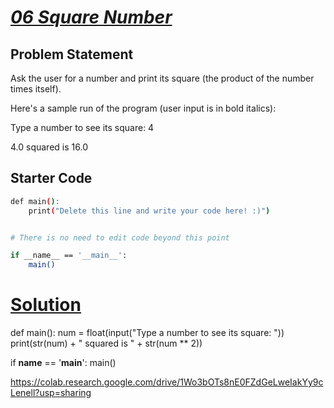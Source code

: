 # [*06 Square Number*](https://colab.research.google.com/drive/1Wo3bOTs8nE0FZdGeLweIakYy9cLenell?usp=sharing)

## Problem Statement

Ask the user for a number and print its square (the product of the number times itself).

Here's a sample run of the program (user input is in bold italics):

Type a number to see its square: 4 

4.0 squared is 16.0

## Starter Code

```bash
def main():
    print("Delete this line and write your code here! :)")


# There is no need to edit code beyond this point

if __name__ == '__main__':
    main()
```

# [Solution](https://colab.research.google.com/drive/1Wo3bOTs8nE0FZdGeLweIakYy9cLenell?authuser=4#scrollTo=cklomeR7-fHl&line=7&uniqifier=1)
def main():
    num = float(input("Type a number to see its square: "))
    print(str(num) + " squared is " + str(num ** 2))

if __name__ == '__main__':
    main()

https://colab.research.google.com/drive/1Wo3bOTs8nE0FZdGeLweIakYy9cLenell?usp=sharing
